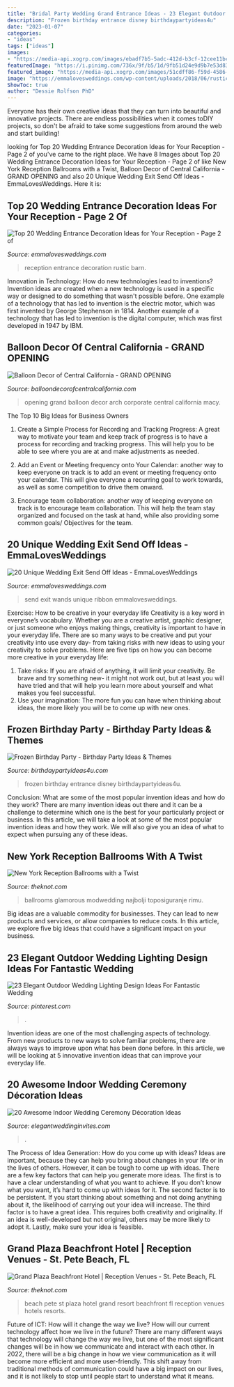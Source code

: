 ```yaml
---
title: "Bridal Party Wedding Grand Entrance Ideas - 23 Elegant Outdoor Wedding Lighting Design Ideas For Fantastic Wedding"
description: "Frozen birthday entrance disney birthdaypartyideas4u"
date: "2023-01-07"
categories:
- "ideas"
tags: ["ideas"]
images:
- "https://media-api.xogrp.com/images/ebadf7b5-5adc-412d-b3cf-12cee11bcf04"
featuredImage: "https://i.pinimg.com/736x/9f/b5/1d/9fb51d24e9d9b7e53d839d8a04b970a5.jpg"
featured_image: "https://media-api.xogrp.com/images/51cdff86-f59d-4586-a9b5-bac4af8f7a69"
image: "https://emmalovesweddings.com/wp-content/uploads/2018/06/rustic-barn-wedding-reception-entrance-decoration-ideas.jpg"
ShowToc: true
author: "Dessie Rolfson PhD"
---
```



Everyone has their own creative ideas that they can turn into beautiful and innovative projects. There are endless possibilities when it comes toDIY projects, so don't be afraid to take some suggestions from around the web and start building!

	

		
looking for Top 20 Wedding Entrance Decoration Ideas for Your Reception - Page 2 of you've came to the right place. We have 8 Images about Top 20 Wedding Entrance Decoration Ideas for Your Reception - Page 2 of like New York Reception Ballrooms with a Twist, Balloon Decor of Central California - GRAND OPENING and also 20 Unique Wedding Exit Send Off Ideas - EmmaLovesWeddings. Here it is:
		
    
## Top 20 Wedding Entrance Decoration Ideas For Your Reception - Page 2 Of

<img loading=lazy src="https://emmalovesweddings.com/wp-content/uploads/2018/06/rustic-barn-wedding-reception-entrance-decoration-ideas.jpg" onerror="this.onerror=null;this.src='https://tse3.mm.bing.net/th?id=OIP.qv4-UAsj_TualuVtcbxlPAHaJ4&amp;pid=15.1';" alt="Top 20 Wedding Entrance Decoration Ideas for Your Reception - Page 2 of">

_Source: emmalovesweddings.com_

>reception entrance decoration rustic barn. 

	

Innovation in Technology: How do new technologies lead to inventions?
Invention ideas are created when a new technology is used in a specific way or designed to do something that wasn't possible before. One example of a technology that has led to invention is the electric motor, which was first invented by George Stephenson in 1814. Another example of a technology that has led to invention is the digital computer, which was first developed in 1947 by IBM.

    
## Balloon Decor Of Central California - GRAND OPENING

<img loading=lazy src="http://balloondecorofcentralcalifornia.com/yahoo_site_admin/assets/images/balldecgrand3.15114943.jpg" onerror="this.onerror=null;this.src='https://tse2.mm.bing.net/th?id=OIP.HYCfN5QCdbkazqss0Fje-AHaF6&amp;pid=15.1';" alt="Balloon Decor of Central California - GRAND OPENING">

_Source: balloondecorofcentralcalifornia.com_

>opening grand balloon decor arch corporate central california macy. 

	

The Top 10 Big Ideas for Business Owners
1. Create a Simple Process for Recording and Tracking Progress: A great way to motivate your team and keep track of progress is to have a process for recording and tracking progress. This will help you to be able to see where you are at and make adjustments as needed.
2. Add an Event or Meeting frequency onto Your Calendar: another way to keep everyone on track is to add an event or meeting frequency onto your calendar. This will give everyone a recurring goal to work towards, as well as some competition to drive them onward.

3. Encourage team collaboration: another way of keeping everyone on track is to encourage team collaboration. This will help the team stay organized and focused on the task at hand, while also providing some common goals/ Objectives for the team.


    
## 20 Unique Wedding Exit Send Off Ideas - EmmaLovesWeddings

<img loading=lazy src="https://emmalovesweddings.com/wp-content/uploads/2017/08/vintage-wedding-exit-send-off-ideas-with-ribbon-wands.jpg" onerror="this.onerror=null;this.src='https://tse4.mm.bing.net/th?id=OIP.rkuzgZp4hNQ2eTzgalQCGwHaLI&amp;pid=15.1';" alt="20 Unique Wedding Exit Send Off Ideas - EmmaLovesWeddings">

_Source: emmalovesweddings.com_

>send exit wands unique ribbon emmalovesweddings. 

	

Exercise: How to be creative in your everyday life
Creativity is a key word in everyone’s vocabulary. Whether you are a creative artist, graphic designer, or just someone who enjoys making things, creativity is important to have in your everyday life. There are so many ways to be creative and put your creativity into use every day- from taking risks with new ideas to using your creativity to solve problems. Here are five tips on how you can become more creative in your everyday life: 
1. Take risks: If you are afraid of anything, it will limit your creativity. Be brave and try something new- it might not work out, but at least you will have tried and that will help you learn more about yourself and what makes you feel successful. 
2. Use your imagination: The more fun you can have when thinking about ideas, the more likely you will be to come up with new ones.

    
## Frozen Birthday Party - Birthday Party Ideas &amp; Themes

<img loading=lazy src="http://birthdaypartyideas4u.com/wp-content/uploads/2015/08/disney-frozen-birthday-party-entrance-550x733.jpg" onerror="this.onerror=null;this.src='https://tse2.mm.bing.net/th?id=OIP.80hoDt20fcMvpFxYdrAYvgHaJ3&amp;pid=15.1';" alt="Frozen Birthday Party - Birthday Party Ideas &amp; Themes">

_Source: birthdaypartyideas4u.com_

>frozen birthday entrance disney birthdaypartyideas4u. 

	

Conclusion: What are some of the most popular invention ideas and how do they work?
There are many invention ideas out there and it can be a challenge to determine which one is the best for your particularly project or business. In this article, we will take a look at some of the most popular invention ideas and how they work. We will also give you an idea of what to expect when pursuing any of these ideas.

    
## New York Reception Ballrooms With A Twist

<img loading=lazy src="https://media-api.xogrp.com/images/51cdff86-f59d-4586-a9b5-bac4af8f7a69" onerror="this.onerror=null;this.src='https://tse4.mm.bing.net/th?id=OIP.EnWgFfjt8Y7wGB3QdBfRAgHaFj&amp;pid=15.1';" alt="New York Reception Ballrooms with a Twist">

_Source: theknot.com_

>ballrooms glamorous modwedding najbolji toposiguranje rimu. 

	

Big ideas are a valuable commodity for businesses. They can lead to new products and services, or allow companies to reduce costs. In this article, we explore five big ideas that could have a significant impact on your business.

    
## 23 Elegant Outdoor Wedding Lighting Design Ideas For Fantastic Wedding

<img loading=lazy src="https://i.pinimg.com/736x/9f/b5/1d/9fb51d24e9d9b7e53d839d8a04b970a5.jpg" onerror="this.onerror=null;this.src='https://tse4.mm.bing.net/th?id=OIP.10oxlal5g6e9tbNsj3pLKAHaLH&amp;pid=15.1';" alt="23 Elegant Outdoor Wedding Lighting Design Ideas For Fantastic Wedding">

_Source: pinterest.com_

>. 

	

Invention ideas are one of the most challenging aspects of technology. From new products to new ways to solve familiar problems, there are always ways to improve upon what has been done before. In this article, we will be looking at 5 innovative invention ideas that can improve your everyday life.

    
## 20 Awesome Indoor Wedding Ceremony Décoration Ideas

<img loading=lazy src="https://www.elegantweddinginvites.com/wedding-blog/wp-content/uploads/2015/12/gorgeous-indoor-wedding-ceremony-ideas-with-lanterns.jpg" onerror="this.onerror=null;this.src='https://tse1.mm.bing.net/th?id=OIP.pn6uvqp3xzIjCYeQHRweWQHaLH&amp;pid=15.1';" alt="20 Awesome Indoor Wedding Ceremony Décoration Ideas">

_Source: elegantweddinginvites.com_

>. 

	

The Process of Idea Generation: How do you come up with ideas?
Ideas are important, because they can help you bring about changes in your life or in the lives of others. However, it can be tough to come up with ideas. There are a few key factors that can help you generate more ideas. The first is to have a clear understanding of what you want to achieve. If you don’t know what you want, it’s hard to come up with ideas for it. The second factor is to be persistent. If you start thinking about something and not doing anything about it, the likelihood of carrying out your idea will increase. The third factor is to have a great idea. This requires both creativity and originality. If an idea is well-developed but not original, others may be more likely to adopt it. Lastly, make sure your idea is feasible.

    
## Grand Plaza Beachfront Hotel | Reception Venues - St. Pete Beach, FL

<img loading=lazy src="https://media-api.xogrp.com/images/ebadf7b5-5adc-412d-b3cf-12cee11bcf04" onerror="this.onerror=null;this.src='https://tse1.mm.bing.net/th?id=OIP.OIkBuidJ2ktO3LdF-Hl1wAHaE6&amp;pid=15.1';" alt="Grand Plaza Beachfront Hotel | Reception Venues - St. Pete Beach, FL">

_Source: theknot.com_

>beach pete st plaza hotel grand resort beachfront fl reception venues hotels resorts. 

	

Future of ICT: How will it change the way we live?
How will our current technology affect how we live in the future? 
There are many different ways that technology will change the way we live, but one of the most significant changes will be in how we communicate and interact with each other. In 2022, there will be a big change in how we view communication as it will become more efficient and more user-friendly. This shift away from traditional methods of communication could have a big impact on our lives, and it is not likely to stop until people start to understand what it means.

